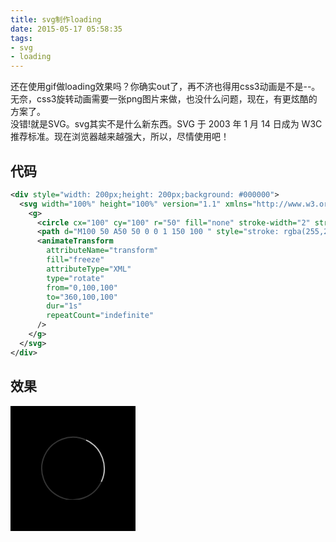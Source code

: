 ```yaml
---
title: svg制作loading
date: 2015-05-17 05:58:35
tags:
- svg
- loading
---
```

还在使用gif做loading效果吗？你确实out了，再不济也得用css3动画是不是--。无奈，css3旋转动画需要一张png图片来做，也没什么问题，现在，有更炫酷的方案了。   
没错!就是SVG。svg其实不是什么新东西。SVG 于 2003 年 1 月 14 日成为 W3C 推荐标准。现在浏览器越来越强大，所以，尽情使用吧！   

## 代码

```xml
<div style="width: 200px;height: 200px;background: #000000">
  <svg width="100%" height="100%" version="1.1" xmlns="http://www.w3.org/2000/svg">
    <g>
      <circle cx="100" cy="100" r="50" fill="none" stroke-width="2" stroke="rgba(255,255,255,0.2)"/>
      <path d="M100 50 A50 50 0 0 1 150 100 " style="stroke: rgba(255,255,255,.7);stroke-width: 2"/>
      <animateTransform 
        attributeName="transform" 
        fill="freeze" 
        attributeType="XML" 
        type="rotate" 
        from="0,100,100" 
        to="360,100,100" 
        dur="1s" 
        repeatCount="indefinite"
      />
    </g>
  </svg>
</div>
```

## 效果

<div style="width: 200px;height: 200px;background: #000000">
  <svg width="100%" height="100%" version="1.1" xmlns="http://www.w3.org/2000/svg">
    <g>
      <circle cx="100" cy="100" r="50" fill="none" stroke-width="2" stroke="rgba(255,255,255,0.2)"/>
      <path d="M100 50 A50 50 0 0 1 150 100 " style="stroke: rgba(255,255,255,.7);stroke-width: 2"/>
      <animateTransform attributeName="transform" fill="freeze" attributeType="XML" type="rotate" from="0,100,100" to="360,100,100" dur="1s" repeatCount="indefinite"/>
    </g>
  </svg>
</div>